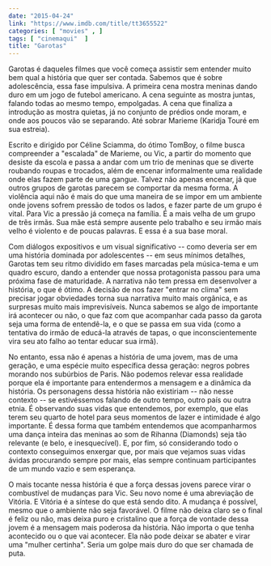 ```yaml
---
date: "2015-04-24"
link: "https://www.imdb.com/title/tt3655522"
categories: [ "movies" , ]
tags: [ "cinemaqui"  ]
title: "Garotas"
---
```

Garotas é daqueles filmes que você começa assistir sem entender muito bem qual a história que quer ser contada. Sabemos que é sobre adolescência, essa fase impulsiva. A primeira cena mostra meninas dando duro em um jogo de futebol americano. A cena seguinte as mostra juntas, falando todas ao mesmo tempo, empolgadas. A cena que finaliza a introdução as mostra quietas, já no conjunto de prédios onde moram, e onde aos poucos vão se separando. Até sobrar Marieme (Karidja Touré em sua estreia).

Escrito e dirigido por Céline Sciamma, do ótimo TomBoy, o filme busca compreender a "escalada" de Marieme, ou Vic, a partir do momento que desiste da escola e passa a andar com um trio de meninas que se diverte roubando roupas e trocados, além de encenar informalmente uma realidade onde elas fazem parte de uma gangue. Talvez não apenas encenar, já que outros grupos de garotas parecem se comportar da mesma forma. A violência aqui não é mais do que uma maneira de se impor em um ambiente onde jovens sofrem pressão de todos os lados, e fazer parte de um grupo é vital. Para Vic a pressão já começa na família. É a mais velha de um grupo de três irmãs. Sua mãe está sempre ausente pelo trabalho e seu irmão mais velho é violento e de poucas palavras. E essa é a sua base moral.

Com diálogos expositivos e um visual significativo -- como deveria ser em uma história dominada por adolescentes -- em seus mínimos detalhes, Garotas tem seu ritmo dividido em fases marcadas pela música-tema e um quadro escuro, dando a entender que nossa protagonista passou para uma próxima fase de maturidade. A narrativa não tem pressa em desenvolver a história, o que é ótimo. A decisão de nos fazer "entrar no clima" sem precisar jogar obviedades torna sua narrativa muito mais orgânica, e as surpresas muito mais imprevisíveis. Nunca sabemos se algo de importante irá acontecer ou não, o que faz com que acompanhar cada passo da garota seja uma forma de entendê-la, e o que se passa em sua vida (como a tentativa do irmão de educá-la através de tapas, o que inconscientemente vira seu ato falho ao tentar educar sua irmã).

No entanto, essa não é apenas a história de uma jovem, mas de uma geração, e uma espécie muito específica dessa geração: negros pobres morando nos subúrbios de Paris. Não podemos relevar essa realidade porque ela é importante para entendermos a mensagem e a dinâmica da história. Os personagens dessa história não existiriam -- não nesse contexto -- se estivéssemos falando de outro tempo, outro país ou outra etnia. É observando suas vidas que entendemos, por exemplo, que elas terem seu quarto de hotel para seus momentos de lazer e intimidade é algo importante. É dessa forma que também entendemos que acompanharmos uma dança inteira das meninas ao som de Rihanna (Diamonds) seja tão relevante (e belo, e inesquecível). E, por fim, só considerando todo o contexto conseguimos enxergar que, por mais que vejamos suas vidas ávidas procurando sempre por mais, elas sempre continuam participantes de um mundo vazio e sem esperança.

O mais tocante nessa história é que a força dessas jovens parece virar o combustível de mudanças para Vic. Seu novo nome é uma abreviação de Vitória. E Vitória é a síntese do que está sendo dito. A mudança é possível, mesmo que o ambiente não seja favorável. O filme não deixa claro se o final é feliz ou não, mas deixa puro e cristalino que a força de vontade dessa jovem é a mensagem mais poderosa da história. Não importa o que tenha acontecido ou o que vai acontecer. Ela não pode deixar se abater e virar uma "mulher certinha". Seria um golpe mais duro do que ser chamada de puta.
